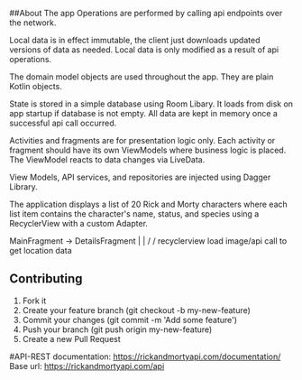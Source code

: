 ##About The app
Operations are performed by calling api endpoints over the network.

Local data is in effect immutable, the client just downloads updated
versions of data as needed. Local data is only modified as a result of
api operations.

The domain model objects are used throughout the app. They are plain
Kotlin objects.

State is stored in a simple database using Room Libary. It loads
from disk on app startup if database is not empty. All data are kept in memory
once a successful api call occurred.

Activities and fragments are for presentation logic only. Each
activity or fragment should have its own ViewModels where business
logic is placed. The ViewModel reacts to data changes via LiveData.

View Models, API services, and repositories are injected using
Dagger Library.


The application displays a list of 20 Rick and Morty characters where each list
item contains the character's name, status, and species using a RecyclerView with
a custom Adapter.

MainFragment   ->      DetailsFragment
      |                      |
     \/                     \/
recyclerview      load image/api call to get location data


## Contributing

1. Fork it
2. Create your feature branch (git checkout -b my-new-feature)
3. Commit your changes (git commit -m 'Add some feature')
4. Push your branch (git push origin my-new-feature)
5. Create a new Pull Request

#API-REST
documentation: https://rickandmortyapi.com/documentation/
Base url: https://rickandmortyapi.com/api




